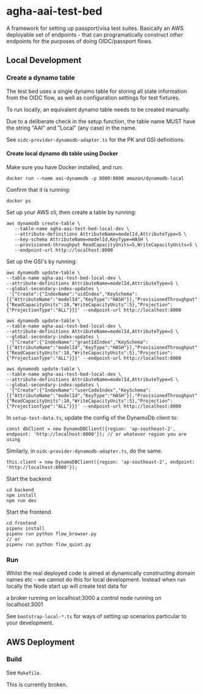 # agha-aai-test-bed

A framework for setting up passport/visa test suites. Basically an AWS deployable
set of endpoints - that can programatically construct *other* endpoints for the
purposes of doing OIDC/passport flows.


## Local Development

### Create a dynamo table

The test bed uses a single dynamo table for storing all state information
from the OIDC flow, as well as configuration settings for test fixtures.

To run locally, an equivalent dynamo table needs to be created manually.

Due to a deliberate check in the setup function, the table name MUST have the
string "AAI" and "Local" (any case) in the name.

See `oidc-provider-dynamodb-adapter.ts` for the PK and GSI definitions.

#### Create local dynamo db table using Docker

Make sure you have Docker installed, and run:

```shell
docker run --name aai-dynamodb -p 8000:8000 amazon/dynamodb-local
```

Confirm that it is running:
```
docker ps
```

Set up your AWS cli, then create a table by running: 

```shell
aws dynamodb create-table \
   --table-name agha-aai-test-bed-local-dev \
   --attribute-definitions AttributeName=modelId,AttributeType=S \
   --key-schema AttributeName=modelId,KeyType=HASH \
   --provisioned-throughput ReadCapacityUnits=5,WriteCapacityUnits=5 \
   --endpoint-url http://localhost:8000
```

Set up the GSI's by running:

```shell
aws dynamodb update-table \
--table-name agha-aai-test-bed-local-dev \
--attribute-definitions AttributeName=modelId,AttributeType=S \
--global-secondary-index-updates \
 '{"Create":{"IndexName":"uidIndex","KeySchema":[{"AttributeName":"modelId","KeyType":"HASH"}],"ProvisionedThroughput":{"ReadCapacityUnits":10,"WriteCapacityUnits":5},"Projection":{"ProjectionType":"ALL"}}}' --endpoint-url http://localhost:8000
```

```shell
aws dynamodb update-table \
--table-name agha-aai-test-bed-local-dev \
--attribute-definitions AttributeName=modelId,AttributeType=S \
--global-secondary-index-updates \
 '{"Create":{"IndexName":"grantIdIndex","KeySchema":[{"AttributeName":"modelId","KeyType":"HASH"}],"ProvisionedThroughput":{"ReadCapacityUnits":10,"WriteCapacityUnits":5},"Projection":{"ProjectionType":"ALL"}}}' --endpoint-url http://localhost:8000
```

```shell
aws dynamodb update-table \
--table-name agha-aai-test-bed-local-dev \
--attribute-definitions AttributeName=modelId,AttributeType=S \
--global-secondary-index-updates \
 '{"Create":{"IndexName":"userCodeIndex","KeySchema":[{"AttributeName":"modelId","KeyType":"HASH"}],"ProvisionedThroughput":{"ReadCapacityUnits":10,"WriteCapacityUnits":5},"Projection":{"ProjectionType":"ALL"}}}' --endpoint-url http://localhost:8000
```

In `setup-test-data.ts`, update the config of the DynamoDb client to: 

```shell
const dbClient = new DynamoDBClient({region: 'ap-southeast-2', endpoint: 'http://localhost:8000'}); // or whatever region you are using
```

Similarly, in `oidc-provider-dynamodb-adapter.ts`, do the same.

```shell
this.client = new DynamoDBClient({region: 'ap-southeast-2', endpoint: 'http://localhost:8000'});
```

Start the backend

```shell
cd backend
npm install
npm run dev
```

Start the frontend

```shell
cd frontend
pipenv install
pipenv run python flow_browser.py
// or
pipenv run python flow_quiet.py
```

### Run

Whilst the real deployed code is aimed at dynamically constructing domain names etc - we
cannot do this for local development. Instead when run locally the Node start up
will create test data for

a broker running on localhost:3000
a control node running on localhost:3001

See `bootstrap-local-*.ts` for ways of setting up scenarios particular to your
development.


## AWS Deployment

### Build

See `Makefile`.

This is currently broken.

